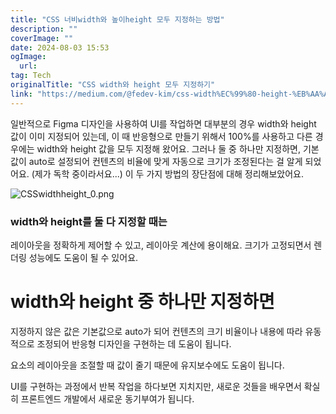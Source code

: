 ```yaml
---
title: "CSS 너비width와 높이height 모두 지정하는 방법"
description: ""
coverImage: ""
date: 2024-08-03 15:53
ogImage: 
  url: 
tag: Tech
originalTitle: "CSS width와 height 모두 지정하기"
link: "https://medium.com/@fedev-kim/css-width%EC%99%80-height-%EB%AA%A8%EB%91%90-%EC%A7%80%EC%A0%95%ED%95%98%EA%B8%B0-66de7c16dd06"
---
```




일반적으로 Figma 디자인을 사용하여 UI를 작업하면 대부분의 경우 width와 height 값이 이미 지정되어 있는데, 이 때 반응형으로 만들기 위해서 100%를 사용하고 다른 경우에는 width와 height 값을 모두 지정해 왔어요. 그러나 둘 중 하나만 지정하면, 기본값이 auto로 설정되어 컨텐츠의 비율에 맞게 자동으로 크기가 조정된다는 걸 알게 되었어요. (제가 독학 중이라서요...) 이 두 가지 방법의 장단점에 대해 정리해보았어요.

![CSSwidthheight_0.png](/assets/img/CSSwidthheight_0.png)

### width와 height를 둘 다 지정할 때는

레이아웃을 정확하게 제어할 수 있고, 레이아웃 계산에 용이해요. 크기가 고정되면서 렌더링 성능에도 도움이 될 수 있어요.

<div class="content-ad"></div>

# width와 height 중 하나만 지정하면

지정하지 않은 값은 기본값으로 auto가 되어 컨텐츠의 크기 비율이나 내용에 따라 유동적으로 조정되어 반응형 디자인을 구현하는 데 도움이 됩니다.

요소의 레이아웃을 조절할 때 값이 줄기 때문에 유지보수에도 도움이 됩니다.

UI를 구현하는 과정에서 반복 작업을 하다보면 지치지만, 새로운 것들을 배우면서 확실히 프론트엔드 개발에서 새로운 동기부여가 됩니다.
